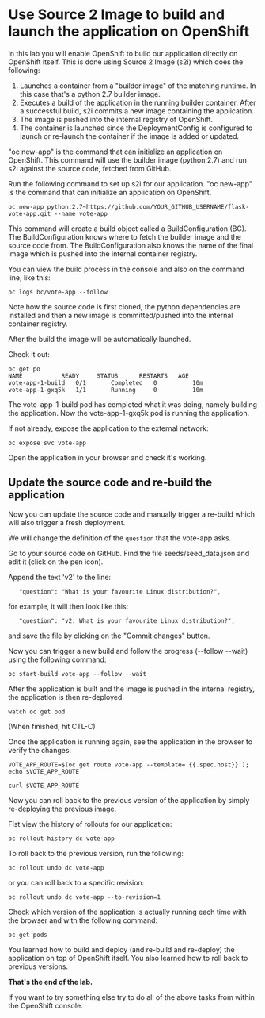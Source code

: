 # Use Source 2 Image to build and launch the application on OpenShift 

In this lab you will enable OpenShift to build our application directly on OpenShift itself. This is done using Source 2 Image (s2i) 
which does the following:

1. Launches a container from a "builder image" of the matching runtime.  In this case that's a python 2.7 builder image.
1. Executes a build of the application in the running builder container.  After a successful build, s2i commits a new image containing the application. 
1. The image is pushed into the internal registry of OpenShift. 
1. The container is launched since the DeploymentConfig is configured to launch or re-launch the container if the image is added or updated. 

"oc new-app" is the command that can initialize an application on OpenShift. 
This command will use the builder image (python:2.7) and run s2i against the source code, fetched from GitHub. 

Run the following command to set up s2i for our application.  "oc new-app" is the command that can initialize an application on OpenShift. 

```
oc new-app python:2.7~https://github.com/YOUR_GITHUB_USERNAME/flask-vote-app.git --name vote-app
```

This command will create a build object called a BuildConfiguration (BC).  The BuildConfiguration knows where to fetch the builder image 
and the source code from. The BuildConfiguration also knows the name of the final image which is pushed into the internal container 
registry. 

You can view the build process in the console and also on the command line, like this:

```
oc logs bc/vote-app --follow 
```

Note how the source code is first cloned, the python dependencies are installed and then a new image is committed/pushed into the internal container registry. 

After the build the image will be automatically launched.

Check it out:

```
oc get po
NAME           READY     STATUS      RESTARTS   AGE
vote-app-1-build   0/1       Completed   0          10m
vote-app-1-gxq5k   1/1       Running     0          10m
```

The vote-app-1-build pod has completed what it was doing, namely building the application. 
Now the vote-app-1-gxq5k pod is running the application.

If not already, expose the application to the external network:

```
oc expose svc vote-app
```

Open the application in your browser and check it's working. 


## Update the source code and re-build the application

Now you can update the source code and manually trigger a re-build which will also trigger a fresh deployment. 

We will change the definition of the `question` that the vote-app asks.

Go to your source code on GitHub.  Find the file seeds/seed_data.json and edit it (click on the pen icon).

Append the text 'v2' to the line:

```
   "question": "What is your favourite Linux distribution?",
```

for example, it will then look like this:

```
   "question": "v2: What is your favourite Linux distribution?",
```

and save the file by clicking on the "Commit changes" button. 

Now you can trigger a new build and follow the progress (--follow --wait) using the following command:

```
oc start-build vote-app --follow --wait 
```

After the application is built and the image is pushed in the internal registry, the application is
then re-deployed. 

```
watch oc get pod
```
(When finished, hit CTL-C)

Once the application is running again, see the application in the browser to verify the changes:

```
VOTE_APP_ROUTE=$(oc get route vote-app --template='{{.spec.host}}'); echo $VOTE_APP_ROUTE

curl $VOTE_APP_ROUTE
```

Now you can roll back to the previous version of the application by simply re-deploying the previous image.

Fist view the history of rollouts for our application:

```
oc rollout history dc vote-app
```

To roll back to the previous version, run the following:

```
oc rollout undo dc vote-app
```

or you can roll back to a specific revision:

```
oc rollout undo dc vote-app --to-revision=1
```

Check which version of the application is actually running each time with the browser and with the following command:

```
oc get pods
```

You learned how to build and deploy (and re-build and re-deploy) the application on top of OpenShift itself.  You also learned how to roll back to previous versions.

**That's the end of the lab.** 


If you want to try something else try to do all of the above tasks from within the OpenShift console. 


